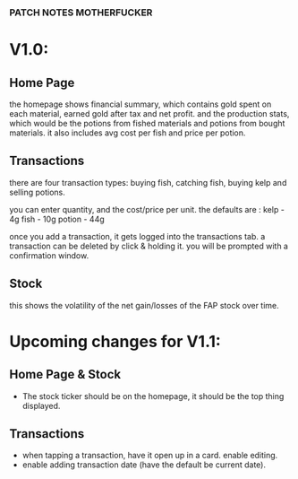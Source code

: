 ### PATCH NOTES MOTHERFUCKER


# V1.0:

## Home Page

the homepage shows financial summary, which contains gold spent on each material, earned gold after tax and net profit. 
and the production stats, which would be the potions from fished materials and potions from bought materials. 
it also includes avg cost per fish and price per potion.

## Transactions
there are four transaction types: buying fish, catching fish, buying kelp and selling potions. 

you can enter quantity, and the cost/price per unit. the defaults are :
kelp - 4g
fish - 10g
potion - 44g

once you add a transaction, it gets logged into the transactions tab. 
a transaction can be deleted by click & holding it. you will be prompted with a confirmation window.

## Stock
this shows the volatility of the net gain/losses of the FAP stock over time. 


# Upcoming changes for V1.1:


## Home Page & Stock

- The stock ticker should be on the homepage, it should be the top thing displayed. 

## Transactions

- when tapping a transaction, have it open up in a card. enable editing. 
- enable adding transaction date (have the default be current date).

